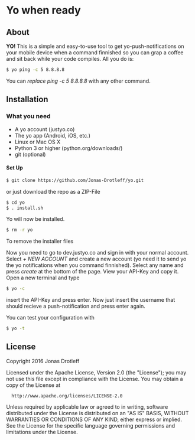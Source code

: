 # Yo when ready

## About
**YO!**
This is a simple and easy-to-use tool to get yo-push-notifications on your mobile device when a command finnished so you can grap a coffee and sit back while your code compiles.
All you do is:
```sh
$ yo ping -c 5 8.8.8.8
```
You can *replace ping -c 5 8.8.8.8* with any other command.

## Installation

### What you need
  + A yo account (justyo.co)
  + The yo app (Android, iOS, etc.)
  + Linux or Mac OS X
  + Python 3 or higher (python.org/downloads/)
  + git (optional)

#### Set Up

```sh
$ git clone https://github.com/Jonas-Drotleff/yo.git
```
or just download the repo as a ZIP-File

```sh
$ cd yo
$ . install.sh
```
Yo will now be installed.

```sh
$ rm -r yo
```
To remove the installer files

Now you need to go to dev.justyo.co and sign in with your normal account.
Select *+ NEW ACCOUNT* and create a new account (yo need it to send yo the yo notifications when you command finnished). Select any name and press *create* at the bottom of the page.
View your API-Key and copy it.
Open a new terminal and type

```sh
$ yo -c
```
insert the API-Key and press enter.
Now just insert the username that should recieve a push-notification and press enter again.

You can test your configuration with
```sh
$ yo -t
```

## License
Copyright 2016 Jonas Drotleff

  Licensed under the Apache License, Version 2.0 (the "License");
  you may not use this file except in compliance with the License.
  You may obtain a copy of the License at

      http://www.apache.org/licenses/LICENSE-2.0

  Unless required by applicable law or agreed to in writing, software
  distributed under the License is distributed on an "AS IS" BASIS,
  WITHOUT WARRANTIES OR CONDITIONS OF ANY KIND, either express or implied.
  See the License for the specific language governing permissions and
  limitations under the License.
